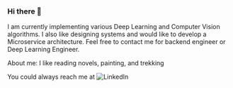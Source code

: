 ### Hi there 👋
I am currently implementing various Deep Learning and Computer Vision algorithms. I also like designing systems and would like to develop a Microservice architecture. Feel free to contact me for backend engineer or Deep Learning Engineer.

About me: I like reading novels, painting, and trekking

You could always reach me at ![LinkedIn](https://in.linkedin.com/in/parth-dedhia)

<!--
**dedhiaparth98/dedhiaparth98** is a ✨ _special_ ✨ repository because its `README.md` (this file) appears on your GitHub profile.

Here are some ideas to get you started:

- 🔭 I’m currently working on ...
- 🌱 I’m currently learning ...
- 👯 I’m looking to collaborate on ...
- 🤔 I’m looking for help with ...
- 💬 Ask me about ...
- 📫 How to reach me: ...
- 😄 Pronouns: ...
- ⚡ Fun fact: ...
-->
